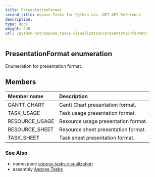 ```yaml
---
title: PresentationFormat
second_title: Aspose.Tasks for Python via .NET API Reference
description: 
type: docs
weight: 440
url: /python-net/aspose.tasks.visualization/presentationformat/
---
```


## PresentationFormat enumeration

Enumeration for presentation format.

## Members
| Member name | Description |
| :- | :- |
|GANTT_CHART|Gantt Chart presentation format.|
|TASK_USAGE|Task usage presentation format.|
|RESOURCE_USAGE|Resource usage presentation format.|
|RESOURCE_SHEET|Resource sheet presentation format.|
|TASK_SHEET|Task sheet presentation format.|

### See Also

* namespace [aspose.tasks.visualization](/tasks/python-net/aspose.tasks.visualization/)
* assembly [Aspose.Tasks](/tasks/python-net/)

